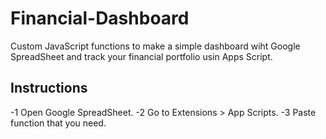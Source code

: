 # Financial-Dashboard
Custom JavaScript functions to make a simple dashboard wiht Google SpreadSheet and track your financial portfolio usin Apps Script.

## Instructions
-1 Open Google SpreadSheet.
-2 Go to Extensions > App Scripts.
-3 Paste function that you need.
